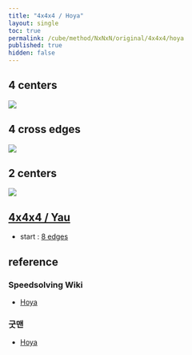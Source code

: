 ```yaml
---
title: "4x4x4 / Hoya"
layout: single
toc: true
permalink: /cube/method/NxNxN/original/4x4x4/hoya
published: true
hidden: false
---
```


<head>
  <base target="_blank">
  <style>
    img {
      max-width: 350px;
    }
  </style>
</head>



## 4 centers

<a href="https://alpha.twizzle.net/edit/?puzzle=4x4x4&stickering=centers-only&setup-alg=Rw+U+Rw%27+U%27+Lw%27+U2+Lw">
  <img src="https://user-images.githubusercontent.com/92285528/215301982-2d74e016-4cb0-4f13-bce8-56632c6e9f2b.png">
</a>
  


## 4 cross edges

<a href="https://alpha.twizzle.net/edit/?puzzle=4x4x4&stickering=Cross&setup-alg=Rw+U+Rw%27+U%27+Lw%27+U2+Lw+F2+U+Lw%27+U+Lw">
  <img src="https://user-images.githubusercontent.com/92285528/215302068-44502b8e-5137-4d89-a584-c80730f22e64.png">
</a>



## 2 centers

<a href="https://alpha.twizzle.net/edit/?puzzle=4x4x4&stickering=Cross">
  <img src="https://user-images.githubusercontent.com/92285528/215302124-11889ddc-6cc8-4fef-8eca-3012f42ba13f.png">
</a>



## [4x4x4 / Yau](/cube/method/NxNxN/original/4x4x4/yau)

- start : [8 edges](/cube/method/NxNxN/original/4x4x4/yau#8-edges)



## reference

### Speedsolving Wiki

- [Hoya](https://www.speedsolving.com/wiki/index.php/Hoya_method)

### 굿맨

- [Hoya](https://youtu.be/k9dNU6h8g5o)

